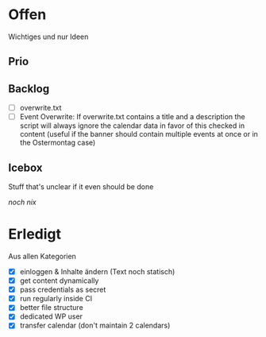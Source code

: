 # Offen

Wichtiges und nur Ideen

## Prio


## Backlog

- [ ] overwrite.txt
- [ ] Event Overwrite: If overwrite.txt contains a title and a description the script will always ignore the calendar data in favor of this checked in content (useful if the banner should contain multiple events at once or in the Ostermontag case)

## Icebox

Stuff that's unclear if it even should be done

_noch nix_

# Erledigt

Aus allen Kategorien

- [x] einloggen & Inhalte ändern (Text noch statisch)
- [x] get content dynamically
- [x] pass credentials as secret
- [x] run regularly inside CI
- [x] better file structure
- [x] dedicated WP user
- [x] transfer calendar (don't maintain 2 calendars)
